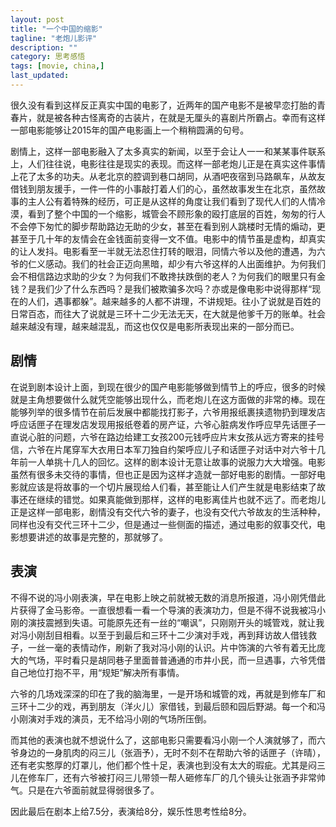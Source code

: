 ```yaml
---
layout: post
title: "一个中国的缩影"
tagline: "老炮儿影评"
description: ""
category: 思考感悟
tags: [movie, china,]
last_updated: 
---
```


很久没有看到这样反正真实中国的电影了，近两年的国产电影不是被早恋打胎的青春片，就是被各种古怪离奇的古装片，在就是无厘头的喜剧片所霸占。幸而有这样一部电影能够让2015年的国产电影画上一个稍稍圆满的句号。

剧情上，这样一部电影融入了太多真实的新闻，以至于会让人一一和某某事件联系上，人们往往说，电影往往是现实的表现。而这样一部老炮儿正是在真实这件事情上花了太多的功夫。从老北京的腔调到巷口胡同，从酒吧夜宿到马路飙车，从故友借钱到朋友援手，一件一件的小事敲打着人们的心，虽然故事发生在北京，虽然故事的主人公有着特殊的经历，可正是从这样的角度让我们看到了现代人们的人情冷漠，看到了整个中国的一个缩影，城管会不顾形象的殴打底层的百姓，匆匆的行人不会停下匆忙的脚步帮助路边无助的少女，甚至在看到别人跳楼时无情的煽动，更甚至于几十年的友情会在金钱面前变得一文不值。电影中的情节虽是虚构，却真实的让人发抖。电影看至一半就无法忍住打转的眼泪，同情六爷以及他的遭遇，为六爷的仁义感动。我们的社会正迈向黑暗，却少有六爷这样的人出面维护。为何我们会不相信路边求助的少女？为何我们不敢搀扶跌倒的老人？为何我们的眼里只有金钱？是我们少了什么东西吗？是我们被欺骗多次吗？亦或是像电影中说得那样“现在的人们，遇事都躲”。越来越多的人都不讲理，不讲规矩。往小了说就是百姓的日常百态，而往大了说就是三环十二少无法无天，在大就是他爹千万的账单。社会越来越没有理，越来越混乱，而这也仅仅是电影所表现出来的一部分而已。

## 剧情

在说到剧本设计上面，到现在很少的国产电影能够做到情节上的呼应，很多的时候就是主角想要做什么就凭空能够出现什么，而老炮儿在这方面做的非常的棒。现在能够列举的很多情节在前后发展中都能找打影子，六爷用报纸裹挟遗物扔到理发店呼应话匣子在理发店发现用报纸卷着的房产证，六爷心脏病发作呼应早先话匣子一直说心脏的问题，六爷在路边给建工女孩200元钱呼应片末女孩从远方寄来的挂号信，六爷在片尾穿军大衣用日本军刀独自约架呼应儿子和话匣子对话中对六爷十几年前一人单挑十几人的回忆。这样的剧本设计无意让故事的说服力大大增强。电影虽然有很多未交待的事情，但也正是因为这样才造就一部好电影的剧情。一部好电影就应该是将故事的一个切片展现给人们看，甚至能让人们产生就是电影结束了故事还在继续的错觉。如果真能做到那样，这样的电影离佳片也就不远了。而老炮儿正是这样一部电影，剧情没有交代六爷的妻子，也没有交代六爷故友的生活种种，同样也没有交代三环十二少，但是通过一些侧面的描述，通过电影的叙事交代，电影想要讲述的故事是完整的，那就够了。

## 表演

不得不说的冯小刚表演，早在电影上映之前就被无数的消息所报道，冯小刚凭借此片获得了金马影帝。一直很想看一看一个导演的表演功力，但是不得不说我被冯小刚的演技震撼到失语。可能原先还有一丝的“嘲讽”，只刚刚开头的城管戏，就让我对冯小刚刮目相看。以至于到最后和三环十二少演对手戏，再到拜访故人借钱救子，一丝一毫的表情动作，刷新了我对冯小刚的认识。片中饰演的六爷有着无比庞大的气场，平时看只是胡同巷子里面普普通通的市井小民，而一旦遇事，六爷凭借自己地位打抱不平，用“规矩”解决所有事情。

六爷的几场戏深深的印在了我的脑海里，一是开场和城管的戏，再就是到修车厂和三环十二少的戏，再到朋友（洋火儿）家借钱，到最后颐和园后野湖。每一个和冯小刚演对手戏的演员，无不给冯小刚的气场所压倒。

而其他的表演也就不想说什么了，这部电影只需要看冯小刚一个人演就够了，而六爷身边的一身肌肉的闷三儿（张涵予），无时不刻不在帮助六爷的话匣子（许晴），还有老实憨厚的灯罩儿，他们都个性十足，表演也到没有太大的瑕疵。尤其是闷三儿在修车厂，还有六爷被打闷三儿带领一帮人砸修车厂的几个镜头让张涵予非常帅气。只是在六爷面前就显得弱很多了。

因此最后在剧本上给7.5分，表演给8分，娱乐性思考性给8分。